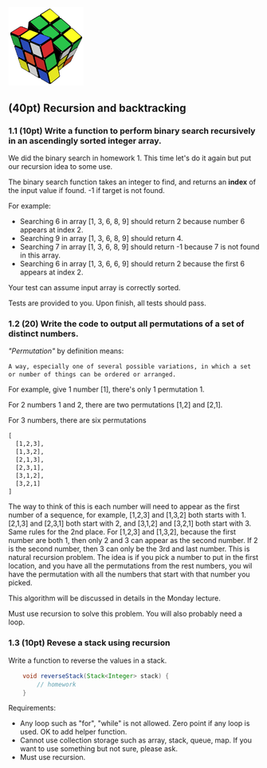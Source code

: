 <img src="images/permutation.png"
     alt="permutation"
     width="30%" />

## (40pt) Recursion and backtracking

### 1.1 (10pt) Write a function to perform binary search recursively in an ascendingly sorted integer array. ###

We did the binary search in homework 1. This time let's do it again but put our recursion idea to some use. 

The binary search function takes an integer to find, and returns an **index** of the input value if found. -1 if target is not found.

For example:

- Searching 6 in array [1, 3, 6, 8, 9] should return 2 because number 6 appears at index 2.
- Searching 9 in array [1, 3, 6, 8, 9] should return 4.
- Searching 7 in array [1, 3, 6, 8, 9] should return -1 because 7 is not found in this array.
- Searching 6 in array [1, 3, 6, 6, 9] should return 2 because the first 6 appears at index 2.

Your test can assume input array is correctly sorted. 

Tests are provided to you. Upon finish, all tests should pass. 

### 1.2 (20) Write the code to output all permutations of a set of distinct numbers. ###

*"Permutation"* by definition means:

```
A way, especially one of several possible variations, in which a set or number of things can be ordered or arranged.
```

For example, give 1 number [1], there's only 1 permutation 1.

For 2 numbers 1 and 2, there are two permutations [1,2] and [2,1].

For 3 numbers, there are six permutations

```
[
  [1,2,3],
  [1,3,2],
  [2,1,3],
  [2,3,1],
  [3,1,2],
  [3,2,1]
]
```

The way to think of this is each number will need to appear as the first number of a sequence, for example, [1,2,3] and
 [1,3,2] both starts with 1. [2,1,3] and [2,3,1] both start with 2, and [3,1,2] and [3,2,1] both start with 3. Same rules for the 2nd place. For [1,2,3] and [1,3,2], because the first number are both 1, then only 2 and 3 can appear as the second number. If 2 is the second number, then 3 can only be the 3rd and last number. This is natural recursion problem. The idea is if you pick a number to put in the first location, and you have all the permutations from the rest numbers, you wil have the permutation with all the numbers that start with that number you picked. 

This algorithm will be discussed in details in the Monday lecture. 

Must use recursion to solve this problem. You will also probably need a loop.

### 1.3 (10pt) Revese a stack using recursion ###

Write a function to reverse the values in a stack.

```java
    void reverseStack(Stack<Integer> stack) {
        // homework
    }
```

Requirements:

- Any loop such as "for", "while" is not allowed. Zero point if any loop is used. OK to add helper function.
- Cannot use collection storage such as array, stack, queue, map. If you want to use something but not sure, please ask.
- Must use recursion.
